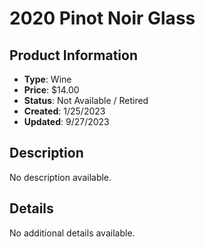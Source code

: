 # 2020 Pinot Noir Glass

## Product Information
- **Type**: Wine
- **Price**: $14.00
- **Status**: Not Available / Retired
- **Created**: 1/25/2023
- **Updated**: 9/27/2023

## Description
No description available.



## Details
No additional details available.
